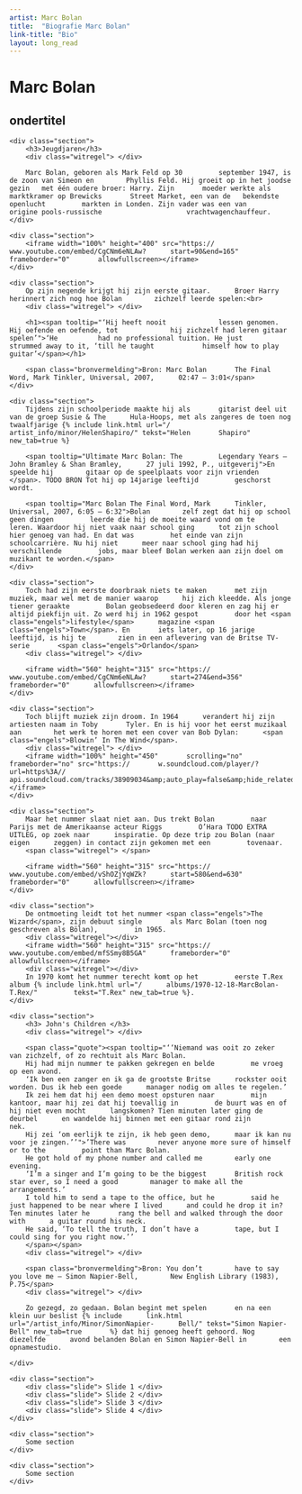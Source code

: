 ```yaml
---
artist: Marc Bolan
title:  "Biografie Marc Bolan"
link-title: "Bio"
layout: long_read
---
```




<div id="fullpage">	
	<div class="section">
		<h1> Marc Bolan</h1>
		<h2> ondertitel</h2>
	</div>
	
	
	<div class="section">
		<h3>Jeugdjaren</h3>
		<div class="witregel"> </div>
		
		Marc Bolan, geboren als Mark Feld op 30 		september 1947, is de zoon van Simeon en 		Phyllis Feld. Hij groeit op in het joodse 		gezin 	met één oudere broer: Harry. Zijn 		moeder werkte als marktkramer op Brewicks 		Street Market, een van de 	bekendste openlucht 		markten in Londen. Zijn vader was een van 		origine pools-russische 					vrachtwagenchauffeur. 
	</div>

	<div class="section">
		<iframe width="100%" height="400" src="https://		www.youtube.com/embed/CgCNm6eNLAw?		start=90&end=165" frameborder="0" 		allowfullscreen></iframe>
	</div>
		
	<div class="section">
		Op zijn negende krijgt hij zijn eerste gitaar. 		Broer Harry herinnert zich nog hoe Bolan 		zichzelf leerde spelen:<br>
		<div class="witregel"> </div>
		
		<h1><span tooltip="‘Hij heeft nooit 			lessen genomen. Hij oefende en oefende, tot 			hij zichzelf had leren gitaar spelen’">‘He 			had no professional tuition. He just 			strummed away to it, ‘till he taught 			himself how to play guitar’</span></h1>
		
		<span class="bronvermelding">Bron: Marc Bolan 		The Final Word, Mark Tinkler, Universal, 2007, 		02:47 – 3:01</span>
	</div>
	
	<div class="section">
		Tijdens zijn schoolperiode maakte hij als 		gitarist deel uit van de groep Susie & The 		Hula-Hoops, met als zangeres de toen nog 		twaalfjarige {% include link.html url="/		artist_info/minor/HelenShapiro/" tekst="Helen 		Shapiro" new_tab=true %}
		
		<span tooltip="Ultimate Marc Bolan: The 		Legendary Years – John Bramley & Shan Bramley, 		27 juli 1992, P., uitgeverij">En speelde hij 		gitaar op de speelplaats voor zijn vrienden		</span>. TODO BRON Tot hij op 14jarige leeftijd 		geschorst wordt. 
		
		<span tooltip="Marc Bolan The Final Word, Mark 		Tinkler, Universal, 2007, 6:05 – 6:32">Bolan 		zelf zegt dat hij op school geen dingen 		leerde die hij de moeite waard vond om te 		leren. Waardoor hij niet vaak naar school ging 		tot zijn school hier genoeg van had. En dat was 		het einde van zijn schoolcarrière. Nu hij niet 		meer naar school ging had hij verschillende 		jobs, maar bleef Bolan werken aan zijn doel om 		muzikant te worden.</span> 
	</div>
	
	<div class="section">
		Toch had zijn eerste doorbraak niets te maken 		met zijn muziek, maar wel met de manier waarop 		hij zich kleedde. Als jonge tiener geraakte 		Bolan geobsedeerd door kleren en zag hij er 		altijd piekfijn uit. Zo werd hij in 1962 gespot 		door het <span class="engels">lifestyle</span> 		magazine <span class="engels">Town</span>. En 		iets later, op 16 jarige leeftijd, is hij te 		zien in een aflevering van de Britse TV-serie 		<span class="engels">Orlando</span>
		<div class="witregel"> </div>
		
		<iframe width="560" height="315" src="https://		www.youtube.com/embed/CgCNm6eNLAw?		start=274&end=356" frameborder="0" 		allowfullscreen></iframe>
	</div>
	
	<div class="section">
		Toch blijft muziek zijn droom. In 1964 		verandert hij zijn artiesten naam in Toby 		Tyler. En is hij voor het eerst muzikaal aan 		het werk te horen met een cover van Bob Dylan: 		<span class="engels">Blowin’ In The Wind</span>.
		<div class="witregel"> </div>
		<iframe width="100%" height="450" 		scrolling="no" frameborder="no" src="https://		w.soundcloud.com/player/?url=https%3A//		api.soundcloud.com/tracks/38909034&amp;auto_play=false&amp;hide_related=false&amp;show_comments=true&amp;show_user=true&amp;show_reposts=false&amp;visual=true"></iframe>
	</div>
	
	<div class="section">
		Maar het nummer slaat niet aan. Dus trekt Bolan 		naar Parijs met de Amerikaanse acteur Riggs 		O’Hara TODO EXTRA UITLEG, op zoek naar 		inspiratie. Op deze trip zou Bolan (naar eigen 		zeggen) in contact zijn gekomen met een 		tovenaar. 
		<span class="witregel"> </span>
		
		<iframe width="560" height="315" src="https://		www.youtube.com/embed/vShOZjYqWZk?		start=580&end=630" frameborder="0" 		allowfullscreen></iframe>
	</div>
	
	<div class="section">
		De ontmoeting leidt tot het nummer <span class="engels">The Wizard</span>, zijn debuut single 		als Marc Bolan (toen nog geschreven als Bölan), 		in 1965.
		<div class="witregel"></div>
		<iframe width="560" height="315" src="https://		www.youtube.com/embed/mfSSmy8B5GA" 		frameborder="0" allowfullscreen></iframe>
		<div class="witregel"></div>
		In 1970 komt het nummer terecht komt op het 		eerste T.Rex album {% include link.html url="/		albums/1970-12-18-MarcBolan-T.Rex/" 		tekst="T.Rex" new_tab=true %}.
	</div>
	
	<div class="section">
		<h3> John's Children </h3>
		<div class="witregel"> </div>
		
		<span class="quote"><span tooltip="‘‘Niemand was ooit zo zeker 		van zichzelf, of zo rechtuit als Marc Bolan. 		Hij had mijn nummer te pakken gekregen en belde 		me vroeg op een avond. 		‘Ik ben een zanger en ik ga de grootste Britse 		rockster ooit worden. Dus ik heb een goede 		manager nodig om alles te regelen.’		Ik zei hem dat hij een demo moest opsturen naar 		mijn kantoor, maar hij zei dat hij toevallig in 		de buurt was en of hij niet even mocht 		langskomen? Tien minuten later ging de deurbel 		en wandelde hij binnen met een gitaar rond zijn 		nek.		Hij zei ‘om eerlijk te zijn, ik heb geen demo, 		maar ik kan nu voor je zingen.’’">’There was 		never anyone more sure of himself or to the 		point than Marc Bolan. 		He got hold of my phone number and called me 		early one evening. 		‘I’m a singer and I’m going to be the biggest 		British rock star ever, so I need a good 		manager to make all the arrangements.’ 		I told him to send a tape to the office, but he 		said he just happened to be near where I lived 		and could he drop it in? Ten minutes later he 		rang the bell and walked through the door with 		a guitar round his neck.		He said, ‘To tell the truth, I don’t have a 		tape, but I could sing for you right now.’’		</span></span>
		<div class="witregel"> </div>
		
		<span class="bronvermelding">Bron: You don’t 		have to say you love me – Simon Napier-Bell, 		New English Library (1983), P.75</span>
		<div class="witregel"> </div>
		
		Zo gezegd, zo gedaan. Bolan begint met spelen 		en na een klein uur beslist {% include 		link.html url="/artist_info/Minor/SimonNapier-		Bell/" tekst="Simon Napier-Bell" new_tab=true 		%} dat hij genoeg heeft gehoord. Nog diezelfde 		avond belanden Bolan en Simon Napier-Bell in 		een opnamestudio. 
		
	</div>
	
	<div class="section">
		<div class="slide"> Slide 1 </div>
		<div class="slide"> Slide 2 </div>
		<div class="slide"> Slide 3 </div>
		<div class="slide"> Slide 4 </div>
	</div>
	
	<div class="section">
		Some section
	</div>
	
	<div class="section">
		Some section
	</div>
	
</div>
